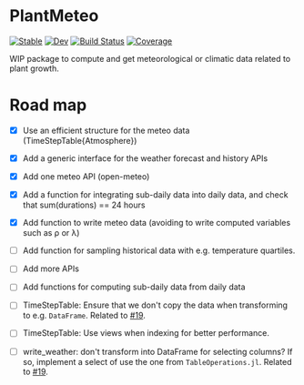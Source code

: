 # PlantMeteo

[![Stable](https://img.shields.io/badge/docs-stable-blue.svg)](https://PalmStudio.github.io/PlantMeteo.jl/stable)
[![Dev](https://img.shields.io/badge/docs-dev-blue.svg)](https://PalmStudio.github.io/PlantMeteo.jl/dev)
[![Build Status](https://github.com/PalmStudio/PlantMeteo.jl/actions/workflows/CI.yml/badge.svg?branch=main)](https://github.com/PalmStudio/PlantMeteo.jl/actions/workflows/CI.yml?query=branch%3Amain)
[![Coverage](https://codecov.io/gh/PalmStudio/PlantMeteo.jl/branch/main/graph/badge.svg)](https://codecov.io/gh/VEZY/PlantMeteo.jl)

WIP package to compute and get meteorological or climatic data related to plant growth.

# Road map

- [x] Use an efficient structure for the meteo data (TimeStepTable{Atmosphere})
- [x] Add a generic interface for the weather forecast and history APIs
- [x] Add one meteo API (open-meteo)
- [x] Add a function for integrating sub-daily data into daily data, and check that sum(durations) == 24 hours
- [x] Add function to write meteo data (avoiding to write computed variables such as ρ or λ)
- [ ] Add function for sampling historical data with e.g. temperature quartiles.
- [ ] Add more APIs
- [ ] Add functions for computing sub-daily data from daily data 
- [ ] TimeStepTable: Ensure that we don't copy the data when transforming to e.g. `DataFrame`. Related to [#19](https://github.com/PalmStudio/PlantMeteo.jl/issues/19).
- [ ] TimeStepTable: Use views when indexing for better performance.
- [ ] write_weather: don't transform into DataFrame for selecting columns? If so, implement a select of use the one from `TableOperations.jl`. Related to [#19](https://github.com/PalmStudio/PlantMeteo.jl/issues/19).

  
